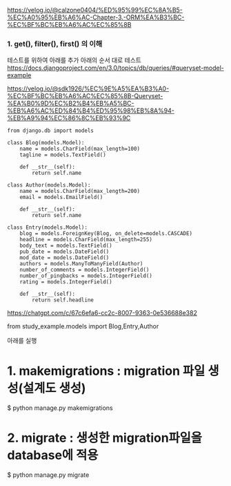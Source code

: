 https://velog.io/@calzone0404/%ED%95%99%EC%8A%B5-%EC%A0%95%EB%A6%AC-Chapter-3.-ORM%EA%B3%BC-%EC%BF%BC%EB%A6%AC%EC%85%8B


### 1. get(), filter(), first() 의 이해

테스트를 위하여 아래를 추가
아래의 순서 대로 테스트
https://docs.djangoproject.com/en/3.0/topics/db/queries/#queryset-model-example

https://velog.io/@sdk1926/%EC%9E%A5%EA%B3%A0-%EC%BF%BC%EB%A6%AC%EC%85%8B-Queryset-%EA%B0%9D%EC%B2%B4%EB%A5%BC-%EB%A6%AC%ED%84%B4%ED%95%98%EB%8A%94-%EB%A9%94%EC%86%8C%EB%93%9C


```
from django.db import models

class Blog(models.Model):
    name = models.CharField(max_length=100)
    tagline = models.TextField()

    def __str__(self):
        return self.name

class Author(models.Model):
    name = models.CharField(max_length=200)
    email = models.EmailField()

    def __str__(self):
        return self.name

class Entry(models.Model):
    blog = models.ForeignKey(Blog, on_delete=models.CASCADE)
    headline = models.CharField(max_length=255)
    body_text = models.TextField()
    pub_date = models.DateField()
    mod_date = models.DateField()
    authors = models.ManyToManyField(Author)
    number_of_comments = models.IntegerField()
    number_of_pingbacks = models.IntegerField()
    rating = models.IntegerField()

    def __str__(self):
        return self.headline
```
 
 https://chatgpt.com/c/67c6efa6-cc2c-8007-9363-0e536688e382

 from study_example.models import Blog,Entry,Author


아래를 실행

# 1. makemigrations : migration 파일 생성(설계도 생성)

$ python manage.py makemigrations

# 2. migrate : 생성한 migration파일을 database에 적용

$ python manage.py migrate
